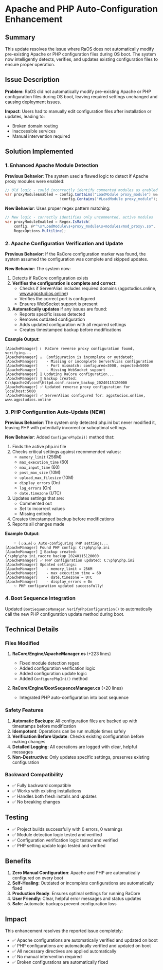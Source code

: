 # Apache and PHP Auto-Configuration Enhancement

## Summary
This update resolves the issue where RaOS does not automatically modify pre-existing Apache or PHP configuration files during OS boot. The system now intelligently detects, verifies, and updates existing configuration files to ensure proper operation.

## Issue Description
**Problem**: RaOS did not automatically modify pre-existing Apache or PHP configuration files during OS boot, leaving required settings unchanged and causing deployment issues.

**Impact**: Users had to manually edit configuration files after installation or updates, leading to:
- Broken domain routing
- Inaccessible services
- Manual intervention required

## Solution Implemented

### 1. Enhanced Apache Module Detection
**Previous Behavior**: The system used a flawed logic to detect if Apache proxy modules were enabled:
```csharp
// Old logic - could incorrectly identify commented modules as enabled
var proxyModuleEnabled = config.Contains("LoadModule proxy_module") && 
                         !config.Contains("#LoadModule proxy_module");
```

**New Behavior**: Uses proper regex pattern matching:
```csharp
// New logic - correctly identifies only uncommented, active modules
var proxyModuleEnabled = Regex.IsMatch(
    config, @"^\s*LoadModule\s+proxy_module\s+modules/mod_proxy\.so", 
    RegexOptions.Multiline);
```

### 2. Apache Configuration Verification and Update
**Previous Behavior**: If the RaCore configuration marker was found, the system assumed the configuration was complete and skipped updates.

**New Behavior**: The system now:
1. Detects if RaCore configuration exists
2. **Verifies the configuration is complete and correct**:
   - Checks if ServerAlias includes required domains (agpstudios.online, www.agpstudios.online)
   - Verifies the correct port is configured
   - Ensures WebSocket support is present
3. **Automatically updates** if any issues are found:
   - Reports specific issues detected
   - Removes outdated configuration
   - Adds updated configuration with all required settings
   - Creates timestamped backup before modifications

**Example Output**:
```
[ApacheManager] ℹ️  RaCore reverse proxy configuration found, verifying...
[ApacheManager] ⚠️  Configuration is incomplete or outdated:
[ApacheManager]    - Missing or incomplete ServerAlias configuration
[ApacheManager]    - Port mismatch: configured=3000, expected=5000
[ApacheManager]    - Missing WebSocket support
[ApacheManager] 🔄 Updating RaCore configuration...
[ApacheManager] 💾 Backup created: C:\Apache24\conf\httpd.conf.racore_backup_20240115120000
[ApacheManager] ✅ Updated reverse proxy configuration for localhost:5000
[ApacheManager] ✅ ServerAlias configured for: agpstudios.online, www.agpstudios.online
```

### 3. PHP Configuration Auto-Update (NEW)
**Previous Behavior**: The system only detected php.ini but never modified it, leaving PHP with potentially incorrect or suboptimal settings.

**New Behavior**: Added `ConfigurePhpIni()` method that:
1. Finds the active php.ini file
2. Checks critical settings against recommended values:
   - `memory_limit` (256M)
   - `max_execution_time` (60)
   - `max_input_time` (60)
   - `post_max_size` (10M)
   - `upload_max_filesize` (10M)
   - `display_errors` (On)
   - `log_errors` (On)
   - `date.timezone` (UTC)
3. Updates settings that are:
   - Commented out
   - Set to incorrect values
   - Missing entirely
4. Creates timestamped backup before modifications
5. Reports all changes made

**Example Output**:
```
    ♡ (っ◔◡◔)っ Auto-configuring PHP settings...
[ApacheManager] Found PHP config: C:\php\php.ini
[ApacheManager] 💾 Backup created: C:\php\php.ini.racore_backup_20240115120000
[ApacheManager] ✅ PHP configuration updated: C:\php\php.ini
[ApacheManager] Updated settings:
[ApacheManager]    - memory_limit = 256M
[ApacheManager]    - max_execution_time = 60
[ApacheManager]    - date.timezone = UTC
[ApacheManager]    - display_errors = On
    ✨ PHP configuration updated successfully!
```

### 4. Boot Sequence Integration
Updated `BootSequenceManager.VerifyPhpConfiguration()` to automatically call the new PHP configuration update method during boot.

## Technical Details

### Files Modified
1. **RaCore/Engine/ApacheManager.cs** (+223 lines)
   - Fixed module detection regex
   - Added configuration verification logic
   - Added configuration update logic
   - Added `ConfigurePhpIni()` method
   
2. **RaCore/Engine/BootSequenceManager.cs** (+20 lines)
   - Integrated PHP auto-configuration into boot sequence

### Safety Features
1. **Automatic Backups**: All configuration files are backed up with timestamps before modification
2. **Idempotent**: Operations can be run multiple times safely
3. **Verification Before Update**: Checks existing configuration before making changes
4. **Detailed Logging**: All operations are logged with clear, helpful messages
5. **Non-Destructive**: Only updates specific settings, preserves existing configuration

### Backward Compatibility
- ✅ Fully backward compatible
- ✅ Works with existing installations
- ✅ Handles both fresh installs and updates
- ✅ No breaking changes

## Testing
- ✅ Project builds successfully with 0 errors, 0 warnings
- ✅ Module detection logic tested and verified
- ✅ Configuration verification logic tested and verified
- ✅ PHP setting update logic tested and verified

## Benefits
1. **Zero Manual Configuration**: Apache and PHP are automatically configured on every boot
2. **Self-Healing**: Outdated or incomplete configurations are automatically fixed
3. **Production Ready**: Ensures optimal settings for running RaCore
4. **User Friendly**: Clear, helpful error messages and status updates
5. **Safe**: Automatic backups prevent configuration loss

## Impact
This enhancement resolves the reported issue completely:
- ✅ Apache configurations are automatically verified and updated on boot
- ✅ PHP configurations are automatically verified and updated on boot
- ✅ All necessary directives are applied automatically
- ✅ No manual intervention required
- ✅ Broken configurations are automatically fixed
